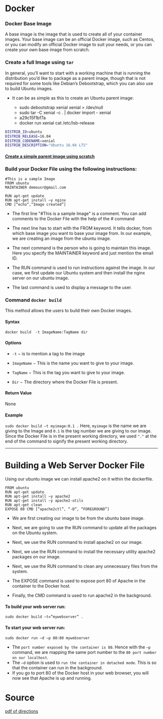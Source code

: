 # Docker

### Docker Base Image
A base image is the image that is used to create all of your container images. Your base image can be an official Docker image, such as Centos, or you can modify an official Docker image to suit your needs, or you can create your own base image from scratch.

### Create a full Image using `tar`
In general, you’ll want to start with a working machine that is running the distribution you’d like to package as a parent image, though that is not required for some tools like Debian’s Debootstrap, which you can also use to build Ubuntu images.

- It can be as simple as this to create an Ubuntu parent image:

  - sudo debootstrap xenial xenial > /dev/null
  - sudo tar -C xenial -c . | docker import - xenial
  - a29c15f1bf7a
  - docker run xenial cat /etc/lsb-release
```bash
DISTRIB_ID=ubuntu
DISTRIB_RELEASE=16.04
DISTRIB_CODENAME=xenial
DISTRIB_DESCRIPTION="Ubuntu 16.04 LTS"
```
#### [Create a simple parent image using scratch](https://docs.docker.com/engine/userguide/eng-image/baseimages/)

### Build your Docker File using the following instructions:
```docker
#This is a sample Image 
FROM ubuntu 
MAINTAINER demousr@gmail.com 

RUN apt-get update 
RUN apt-get install –y nginx 
CMD [“echo”,”Image created”] 
```
- The first line "#This is a sample Image" is a comment. You can add comments to the Docker File with the help of the # command

- The next line has to start with the FROM keyword. It tells docker, from which base image you want to base your image from. In our example, we are creating an image from the ubuntu image.

- The next command is the person who is going to maintain this image. Here you specify the MAINTAINER keyword and just mention the email ID.

- The RUN command is used to run instructions against the image. In our case, we first update our Ubuntu system and then install the nginx server on our ubuntu image.

- The last command is used to display a message to the user.

### Command `docker build`
This method allows the users to build their own Docker images.

#### Syntax
`docker build  -t ImageName:TagName dir`

#### Options
- `-t` − is to mention a tag to the image

- `ImageName` − This is the name you want to give to your image.

- `TagName` − This is the tag you want to give to your image.

- `Dir` − The directory where the Docker File is present.

#### Return Value
None

#### Example
`sudo docker build –t myimage:0.1 .`
Here, `myimage` is the name we are giving to the Image and `0.1` is the tag number we are giving to our image.  Since the Docker File is in the present working directory, we used `"."` at the end of the command to signify the present working directory.

---

# Building a Web Server Docker File
Using our ubuntu image we can install apache2 on it within the dockerfile.
```
FROM ubuntu 
RUN apt-get update 
RUN apt-get install –y apache2 
RUN apt-get install –y apache2-utils 
RUN apt-get clean 
EXPOSE 80 CMD [“apache2ctl”, “-D”, “FOREGROUND”]
```
- We are first creating our image to be from the ubuntu base image.

- Next, we are going to use the RUN command to update all the packages on the Ubuntu system.

- Next, we use the RUN command to install apache2 on our image.

- Next, we use the RUN command to install the necessary utility apache2 packages on our image.

- Next, we use the RUN command to clean any unnecessary files from the system.

- The EXPOSE command is used to expose port 80 of Apache in the container to the Docker host.

- Finally, the CMD command is used to run apache2 in the background.

#### To build your web server run: 
`sudo docker build –t=”mywebserver” .` 

#### To start your web server run:
`sudo docker run –d –p 80:80 mywebserver`
- The `port number exposed by the container is 80`. Hence with the `–p` command, we are mapping the same port number to the `80 port number on our localhost`.
- The `–d` option is used to `run the container in detached mode`. This is so that the container can run in the background.
- If you go to port 80 of the Docker host in your web browser, you will now see that Apache is up and running.

# Source
[pdf of directions](https://www.tutorialspoint.com/docker/docker_tutorial.pdf)
